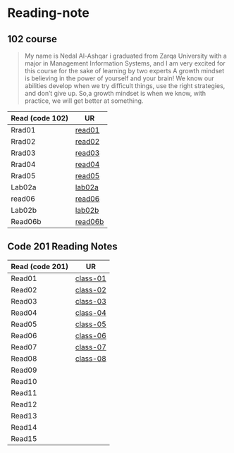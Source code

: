# Reading-note

## 102 course

>My name is Nedal Al-Ashqar i graduated from Zarqa University with a major in Management Information Systems, and I am very excited for this course for the sake of learning by two experts A growth mindset is believing in the power of yourself and your brain! We know our abilities develop when we try difficult things, use the right strategies, and don’t give up. So,a growth mindset is when we know, with practice, we will get better at something.

| Read (code 102)| UR                                                                            |
| -------------- | ----------------------------------------------------------------------------- |
| Rrad01         | [read01](read01.md)                                                           |
| Rrad02         | [read02](read02.md)                                                           |
| Rrad03         | [read03](read03.md)                                                           |
| Rrad04         | [read04](read04.md)                                                           |
| Rrad05         | [read05](read05.md)                                                           |
| Lab02a         | [lab02a](lab02a.md)                                                           |
| read06         | [read06](read06.md)                                                           |
| Lab02b         | [lab02b](lab02b.md)                                                           |
| Read06b        | [read06b](read06b.md)                                                         |

## Code 201 Reading Notes

| Read (code 201)| UR                                                                            |
| -------------- | ----------------------------------------------------------------------------- |
|Read01          |[class-01](class01.md)                                                         |
|Read02          |[class-02](class02.md)                                                         |
|Read03          |[class-03](class03.md)                                                         |
|Read04          |[class-04](class04.md)                                                         |
|Read05          |[class-05](class05.md)                                                         |
|Read06          |[class-06](class06.md)                                                         |
|Read07          |[class-07](class07.md)                                                         |
|Read08          |[class-08](class08.md)                                                                               |
|Read09          |                                                                               |
|Read10          |                                                                               |
|Read11          |                                                                               |
|Read12          |                                                                               |
|Read13          |                                                                               |
|Read14          |                                                                               |
|Read15          |                                                                               |
